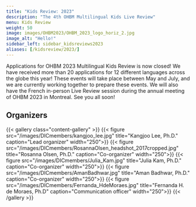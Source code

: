 ```yaml
---
title: "Kids Review: 2023"
description: "The 4th OHBM Multilingual Kids Live Review"
menu: Kids Review
weight: 50
image: images/OHBM2023/OHBM_2023_logo_horiz_2.jpg
image_alt: "Hello!"
sidebar_left: sidebar_kidsreviews2023
aliases: [/kidsreview/2023/]
---
```


Applications for OHBM 2023 Multilingual Kids Review is now closed! We have received more than 20 applications for 12 different languages across the globe this year! These events will take place between May and July, and we are currently working together to prepare these events. We will also have the French in-person Live Review session during the annual meeting of OHBM 2023 in Montreal. See you all soon!

## Organizers

{{< gallery class="content-gallery" >}}
  {{< figure src="/images/DICmembers/kangjoo_lee.jpg" title="Kangjoo Lee, Ph.D." caption="Lead organizer" width="250">}}
  {{< figure src="/images/DICmembers/RosannaOlsen_headshot_2017cropped.jpg" title="Rosanna Olsen, Ph.D." caption="Co-organizer" width="250">}}
  {{< figure src="/images/DICmembers/Julia_Kam.jpg" title="Julia Kam, Ph.D." caption="Co-organizer" width="250">}}
  {{< figure src="/images/DICmembers/AmanBadhwar.jpg" title="Aman Badhwar, Ph.D." caption="Co-organizer" width="250">}}
  {{< figure src="/images/DICmembers/Fernanda_HdeMoraes.jpg" title="Fernanda H. de Moraes, Ph.D" caption="Communication officer" width="250">}}
{{< /gallery >}}
